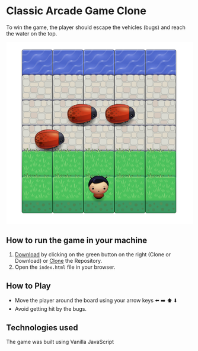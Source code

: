 # Classic Arcade Game Clone

To win the game, the player should escape the vehicles (bugs) and reach the water on the top.

![Classic Arcade Game](./images/arcade-game.png?raw=true)

## How to run the game in your machine

1.  [Download](https://github.com/ronanmoris/classic-arcade-game) by clicking on the green button on the right (Clone or Download) or [Clone](https://github.com/ronanmoris/classic-arcade-game) the Repository.
2.  Open the `index.html` file in your browser.

## How to Play

*   Move the player around the board using your arrow keys :arrow_left: :arrow_right: :arrow_up: :arrow_down:
*   Avoid getting hit by the bugs.

## Technologies used

The game was built using Vanilla JavaScript
